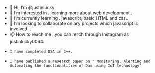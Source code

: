 - 👋 Hi, I’m @justinlucky
- 👀 I’m interested in . learning more about web development..
- 🌱 I’m currently learning . javascript, basic HTML and css..
- 💞️ I’m looking to collaborate on any projects which javascript is involved...
- 📫 How to reach me ..you can reach through Instagram as justinlucky0064.
-     I have completed DSA in C++.
-     I have published a research paper on " Monitoring, Alerting and Automating the functionalities of Dam using IoT technology"
<!---
justinlucky/justinlucky is a ✨ special ✨ repository because its `README.md` (this file) appears on your GitHub profile.
You can click the Preview link to take a look at your changes.
--->

